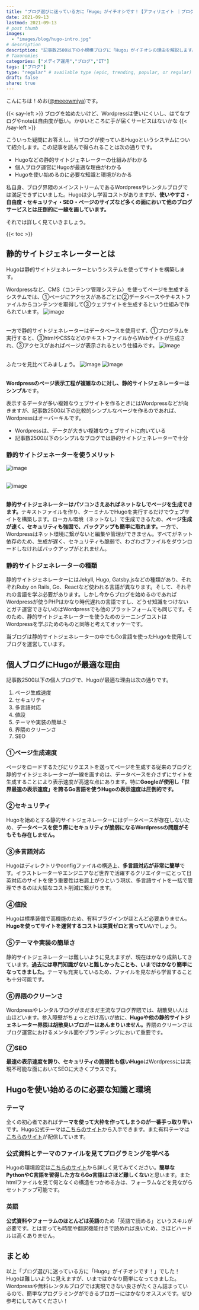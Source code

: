 ```yaml
---
title: "ブログ選びに迷っている方に「Hugo」がイチオシです！【アフィリエイト ｜プログラミング｜オウンドメディア】"
date: 2021-09-13
lastmod: 2021-09-13
# post thumb
images:
  - "images/blog/hugo-intro.jpg"
# description
description: "記事数2500以下の小規模ブログに「Hugo」がイチオシの理由を解説します。"
# Taxonomies
categories: ["メディア運用","ブログ","IT"]
tags: ["ブログ"]
type: "regular" # available type (epic, trending, popular, or regular)
draft: false
share: true
---
```

こんにちは！めお(<u><a href="https://twitter.com/meeowmiya" target="_blank">@meeowmiya</a></u>)です。


{{< say-left >}}
ブログを始めたいけど、Wordpressは使いにくいし、はてなブログやnoteは自由度が低い。かゆいところに手が届くサービスはないかな
{{< /say-left >}}

こういった疑問にお答えし、当ブログが使っているHugoというシステムについて紹介します。この記事を読んで得られることは次の通りです。

* Hugoなどの静的サイトジェネレーターの仕組みがわかる
* 個人ブログ運営にHugoが最適な理由がわかる
* Hugoを使い始めるのに必要な知識と環境がわかる

私自身、ブログ界隈のメインストリームであるWordpressやレンタルブログでは満足できずにいました。Hugoは少し学習コストがありますが、<span class="keiko-red">**使いやすさ・自由度・セキュリティ・SEO・ページのサイズなど多くの面において他のブログサービスとは圧倒的に一線を画しています。**</span>

それでは詳しく見ていきましょう。

{{< toc >}}

## 静的サイトジェネレーターとは

Hugoは静的サイトジェネレーターというシステムを使ってサイトを構築します。

Wordpressなど、CMS（コンテンツ管理システム）を使ってページを生成するシステムでは、①ページにアクセスがあるごとに②データベースやテキストファイルからコンテンツを取得して③ウェブサイトを生成するという仕組みで作られています。
![image](../../images/blog-content/hugo-intro-1.jpg)<br><br>

一方で静的サイトジェネレーターはデータベースを使用せず、①プログラムを実行すると、③htmlやCSSなどのテキストファイルからWebサイトが生成され、③アクセスがあればページが表示されるという仕組みです。
![image](../../images/blog-content/hugo-intro-2.jpg)<br><br>


ふたつを見比べてみましょう。
![image](../../images/blog-content/hugo-intro-1.jpg)
![image](../../images/blog-content/hugo-intro-2.jpg)<br><br>

<span class="keiko-red">**Wordpressのページ表示工程が複雑なのに対し、静的サイトジェネレーターはシンプル**</span>です。

表示するデータが多い複雑なウェブサイトを作るときにはWordpressなどが向きますが、記事数2500以下の比較的シンプルなページを作るのであれば、Wordpressはオーバーキルです。

* Wordpressは、データが大きい複雑なウェブサイトに向いている
* 記事数2500以下のシンプルなブログでは静的サイトジェネレーターで十分

### 静的サイトジェネーターを使うメリット

![image](../../images/blog-content/hugo-intro-3.jpg)<br><br>

![image](../../images/blog-content/hugo-intro-4.jpg)<br><br>

<span class="keiko-red">**静的サイトジェネレーターはパソコンさえあればネットなしでページを生成できます。**</span>テキストファイルを作り、ターミナルでHugoを実行するだけでウェブサイトを構築します。ローカル環境（ネットなし）で生成できるため、<span class="keiko-red">**ページ生成が速く、セキュリティも強固で、バックアップも簡単に取れます。**</span>一方で、Wordpressはネット環境に繋がないと編集や管理ができません。すべてがネット依存のため、生成が遅く、セキュリティも脆弱で、わざわざファイルをダウンロードしなければバックアップがとれません。

### 静的サイトジェネレーターの種類

静的サイトジェネレーターにはJekyll, Hugo, Gatsby.jsなどの種類があり、それぞれRuby on Rails, Go、Reactなど使われる言語が異なります。そして、それぞれの言語を学ぶ必要があります。しかし今からブログを始めるのであればWordpressが使うPHPはかなり時代遅れの言語ですし、どうせ知識をつけないとガチ運営できないのはWordpressでも他のプラットフォームでも同じです。そのため、静的サイトジェネレーターを使うためのラーニングコストはWordpressを学ぶためのものと同等と考えてオッケーです。

当ブログは静的サイトジェネレーターの中でもGo言語を使ったHugoを使用してブログを運営しています。

## 個人ブログにHugoが最適な理由

記事数2500以下の個人ブログで、Hugoが最適な理由は次の通りです。

1. ページ生成速度
2. セキュリティ
3. 多言語対応
4. 値段
5. テーマや実装の簡単さ
6. 界隈のクリーンさ
7. SEO


### ①ページ生成速度

ページをロードするたびにリクエストを送ってページを生成する従来のブログと静的サイトジェネレーターが一線を画すのは、データベースを介さずにサイトを生成することにより表示速度が高速な点にあります。特に<span class="keiko-red">**Googleが使用し「世界最速の表示速度」を誇るGo言語を使うHugoの表示速度は圧倒的です。**</span>

### ②セキュリティ

Hugoを始めとする静的サイトジェネレーターにはデータベースが存在しないため、<span class="keiko-red">**データベースを使う際にセキュリティが脆弱になるWordpressの問題がそもそも存在しません。**</span>

### ③多言語対応

Hugoはディレクトリやconfigファイルの構造上、<span class="keiko-red">**多言語対応が非常に簡単**</span>です。イラストレーターやエンジニアなど世界で活躍するクリエイターにとって日英対応のサイトを使う重要性は右肩上がりという現状、多言語サイトを一括で管理できるのは大幅なコスト削減に繋がります。

### ④値段

Hugoは標準装備で高機能のため、有料プラグインがほとんど必要ありません。<span class="keiko-red">**Hugoを使ってサイトを運営するコストは実質ゼロと言っていい**</span>でしょう。

### ⑤テーマや実装の簡単さ

静的サイトジェネレーターは難しいように見えますが、現在はかなり成熟してきています。<span class="keiko-red">**過去には専門知識がないと難しかったことも、いまではかなり簡単になってきました。**</span>テーマも充実しているため、ファイルを見ながら学習することも十分可能です。


### ⑥界隈のクリーンさ

Wordpressやレンタルブログがまだまだ主流なブログ界隈では、胡散臭い人は山ほどいます。参入障壁がちょっとだけ高いが故に、<span class="keiko-red">**Hugoや他の静的サイトジェネレーター界隈は胡散臭いブロガーはあんまりいません。**</span>界隈のクリーンさはブログ運営におけるメンタル面やブランディングにおいて重要です。

### ⑦SEO

<span class="keiko-red">**最速の表示速度を誇り、セキュリティの脆弱性も低いHugo**</span>はWordpressには実現不可能な面においてSEOに大きくプラスです。

## Hugoを使い始めるのに必要な知識と環境


### テーマ

全くの初心者であれば<span class="keiko-red">**テーマを使って大枠を作ってしまうのが一番手っ取り早い**</span>です。Hugo公式テーマは<a href ="https://themes.gohugo.io/" target ="_blank"><u>こちらのサイト</u></a>から入手できます。また有料テーマは<a href ="https://themefisher.com/" target ="_blank"><u>こちらのサイト</u></a>が配信しています。

### 公式資料とテーマのファイルを見てプログラミングを学べる

Hugoの環境設定は<a href ="https://gohugo.io/getting-started/quick-start/" target ="_blank"><u>こちらのサイト</u></a>から詳しく見てみてください。<span class="keiko-red">**簡単なPythonやC言語を習得した方ならGo言語はさほど難しくない**</span>と思います。またhtmlファイルを見て何となくの構造をつかめる方は、フォーラムなどを見ながらセットアップ可能です。

### 英語

<span class="keiko-red">**公式資料やフォーラムのほとんどは英語**</span>のため「英語で読める」というスキルが必要です。とは言っても時間や翻訳機能付きで読めれば良いため、さほどハードルは高くありません。

## まとめ

以上「ブログ選びに迷っている方に「Hugo」がイチオシです！」でした！Hugoは難しいように見えますが、いまではかなり簡単になってきました。Wordpressや無料レンタルブログでは実現できない良さがたくさん詰まっているので、簡単なプログラミングができるブロガーにはかなりオススメです。ぜひ参考にしてみてください！